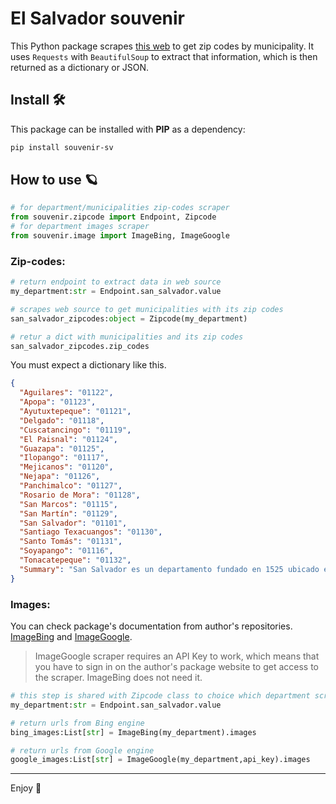 # El Salvador souvenir

This Python package scrapes [this web](https://www.listasal.info/articulos/codigo-postal-el-salvador.shtml) to get zip codes by municipality. It uses `Requests` with `BeautifulSoup` to extract that information, which is then returned as a dictionary or JSON.
 ## Install 🛠️

This package can be installed with **PIP** as a dependency:

```bash
pip install souvenir-sv
```

## How to use 🪐

```python
# for department/municipalities zip-codes scraper
from souvenir.zipcode import Endpoint, Zipcode
# for department images scraper
from souvenir.image import ImageBing, ImageGoogle
```

### Zip-codes:

```python
# return endpoint to extract data in web source
my_department:str = Endpoint.san_salvador.value

# scrapes web source to get municipalities with its zip codes
san_salvador_zipcodes:object = Zipcode(my_department)

# retur a dict with municipalities and its zip codes
san_salvador_zipcodes.zip_codes
```

You must expect a dictionary like this.

```json
{
  "Aguilares": "01122",
  "Apopa": "01123",
  "Ayutuxtepeque": "01121",
  "Delgado": "01118",
  "Cuscatancingo": "01119",
  "El Paisnal": "01124",
  "Guazapa": "01125",
  "Ilopango": "01117",
  "Mejicanos": "01120",
  "Nejapa": "01126",
  "Panchimalco": "01127",
  "Rosario de Mora": "01128",
  "San Marcos": "01115",
  "San Martín": "01129",
  "San Salvador": "01101",
  "Santiago Texacuangos": "01130",
  "Santo Tomás": "01131",
  "Soyapango": "01116",
  "Tonacatepeque": "01132",
  "Summary": "San Salvador es un departamento fundado en 1525 ubicado en la Zona Central de El Salvador. Posee 3 distritos y 19 municipios."
}
```

### Images:
You can check package's documentation from author's repositories.
[ImageBing](https://github.com/ffreemt/bing-image-urls) and [ImageGoogle](https://github.com/arrrlo/Google-Images-Search).

> ImageGoogle scraper requires an API Key to work, which means that you have to sign in on the author's package website to get access to the scraper. ImageBing does not need it.

```python
# this step is shared with Zipcode class to choice which department scrape
my_department:str = Endpoint.san_salvador.value

# return urls from Bing engine
bing_images:List[str] = ImageBing(my_department).images

# return urls from Google engine
google_images:List[str] = ImageGoogle(my_department,api_key).images
```

----
Enjoy :bamboo:
